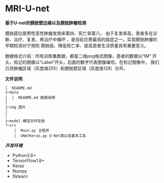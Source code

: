 # MRI-U-net

**基于U-net的膀胱壁边缘以及膀胱肿瘤检测**


膀胱癌位居男性恶性肿瘤发病率第四、死亡率第八，
由于复发率高，患者多在诊断、治疗、复发、再治疗中循环
，是目前花费最高的癌症之一。实现膀胱肿瘤的早期检测对于预防
膀胱癌、降低死亡率、提高患者生活质量具有重要意义。

数据格式介绍：所有训练集数据，都是二维png格式图像，患者的数据以“IM”
开头，标记的图像以“Label”开头，后面的数字代表图像编号。在标记图像中，
我们已将肿瘤区域（灰度值255）和膀胱壁区域（灰度值128）分开。

**文件说明**

    │  README.md
    ├─data
    │  │  README.md 数据说明
    │
    ├─img 图片
    │
    │
    ├─model 模型文件存放
    └─src
        │  Main.py 主程序
        │  UNetKeras.py U-Net类以及基本工具



**_开发环境_**

- Python3.6+
- TensorFlow1.8+
- Keras
- Numpy
- Sklearn

